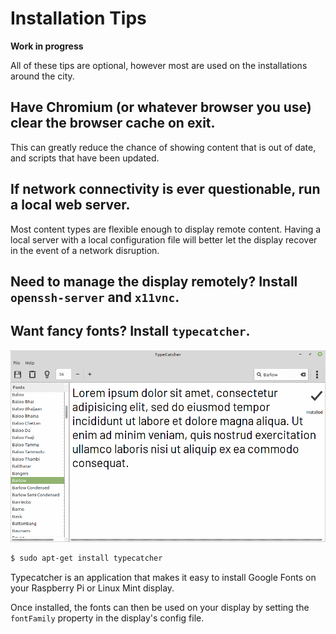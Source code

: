 # Installation Tips

**Work in progress**

All of these tips are optional, however most are used on the installations around the city.


## Have Chromium (or whatever browser you use) clear the browser cache on exit.

This can greatly reduce the chance of showing content that is out of date,
and scripts that have been updated.


## If network connectivity is ever questionable, run a local web server.

Most content types are flexible enough to display remote content.
Having a local server with a local configuration file
will better let the display recover in the event of a network disruption.


## Need to manage the display remotely?  Install `openssh-server` and `x11vnc`.


## Want fancy fonts?  Install `typecatcher`.

![Typecatcher](typecatcher.png)

```bash
$ sudo apt-get install typecatcher
```

Typecatcher is an application that makes it easy to install Google Fonts
on your Raspberry Pi or Linux Mint display.

Once installed, the fonts can then be used on your display by setting the
`fontFamily` property in the display's config file.
